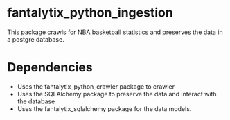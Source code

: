 # fantalytix_python_ingestion

This package crawls for NBA basketball statistics and preserves the data in a postgre database.

# Dependencies

- Uses the fantalytix_python_crawler package to crawler
- Uses the SQLAlchemy package to preserve the data and interact with the database
- Uses the fantalytix_sqlalchemy package for the data models.
